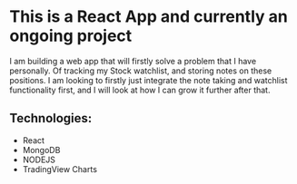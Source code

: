 # This is a React App and currently an ongoing project

I am building a web app that will firstly solve a problem that I have personally. Of tracking my Stock watchlist, and storing notes on these positions. I am looking to firstly just integrate the note taking and watchlist functionality first, and I will look at how I can grow it further after that. 


## Technologies: 
- React 
- MongoDB 
- NODEJS 
- TradingView Charts

